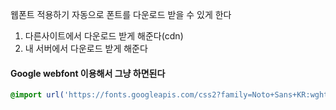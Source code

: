 웹폰트 적용하기
자동으로 폰트를 다운로드 받을 수 있게 한다

1. 다른사이트에서 다운로드 받게 해준다(cdn)
2. 내 서버에서 다운로드 받게 해준다

#### Google webfont 이용해서 그냥 하면된다

```css
@import url('https://fonts.googleapis.com/css2?family=Noto+Sans+KR:wght@100..900&family=Satisfy&display=swap');
```